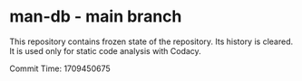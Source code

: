 # man-db - main branch

This repository contains frozen state of the repository.
Its history is cleared. It is used only for static code
analysis with Codacy.

Commit Time: 1709450675
